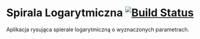 # Spirala Logarytmiczna     [![Build Status](http://gemnux.pl:8080/job/Spirala%20logarytmiczna/badge/icon)](http://gemnux.pl:8080/job/Spirala%20logarytmiczna/)
Aplikacja rysująca spierale logarytmiczną o wyznaczonych parametrach.
